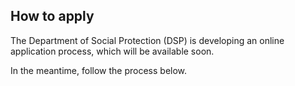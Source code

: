##  How to apply

The Department of Social Protection (DSP) is developing an online application
process, which will be available soon.

In the meantime, follow the process below.

